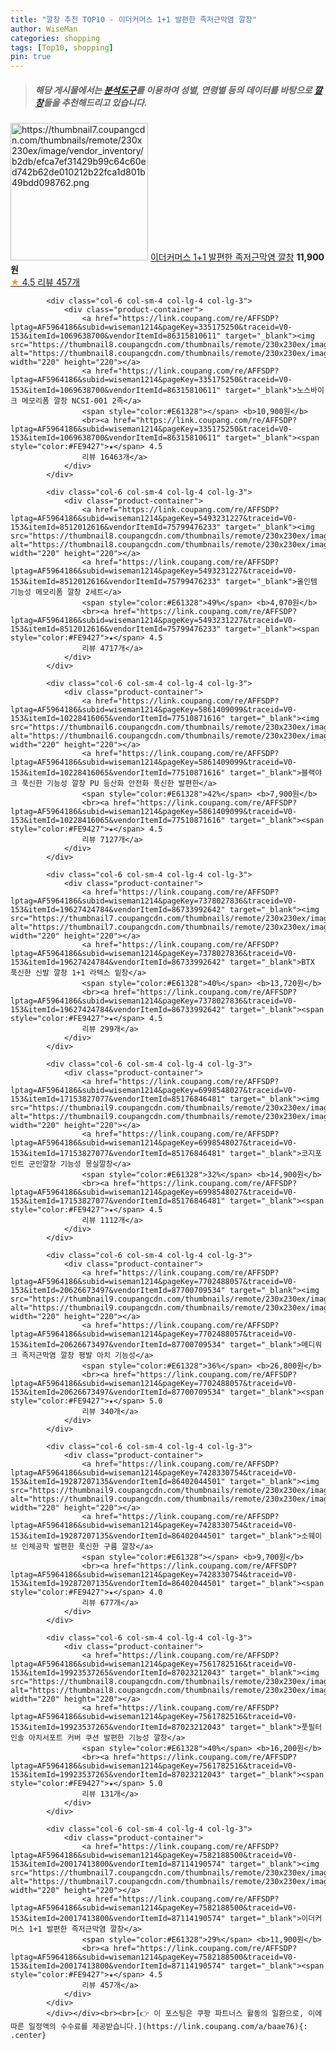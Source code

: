 ```yaml
---
title: "깔창 추천 TOP10 - 이더커머스 1+1 발편한 족저근막염 깔창"
author: WiseMan
categories: shopping
tags: [Top10, shopping]
pin: true
---
```


> ##### 해당 게시물에서는 [**분석도구**](https://itemscout.io/)를 이용하여 **성별**, **연령별** 등의 데이터를 바탕으로 [**깔창**](https://link.coupang.com/a/baae76)들을 추천해드리고 있습니다.
<div class="container"><div class="row">
            <div class="col-6 col-sm-4 col-lg-4 col-lg-3">
                <div class="product-container">
                    <a href="https://link.coupang.com/re/AFFSDP?lptag=AF5964186&subid=wiseman1214&pageKey=7582188500&traceid=V0-153&itemId=20017413801&vendorItemId=87114190560" target="_blank"><img src="https://thumbnail7.coupangcdn.com/thumbnails/remote/230x230ex/image/vendor_inventory/b2db/efca7ef31429b99c64c60ed742b62de010212b22fca1d801b49bdd098762.png" alt="https://thumbnail7.coupangcdn.com/thumbnails/remote/230x230ex/image/vendor_inventory/b2db/efca7ef31429b99c64c60ed742b62de010212b22fca1d801b49bdd098762.png" width="220" height="220"></a>
                    <a href="https://link.coupang.com/re/AFFSDP?lptag=AF5964186&subid=wiseman1214&pageKey=7582188500&traceid=V0-153&itemId=20017413801&vendorItemId=87114190560" target="_blank">이더커머스 1+1 발편한 족저근막염 깔창</a>
                    <span style="color:#E61328"></span> <b>11,900원</b>
                    <br><a href="https://link.coupang.com/re/AFFSDP?lptag=AF5964186&subid=wiseman1214&pageKey=7582188500&traceid=V0-153&itemId=20017413801&vendorItemId=87114190560" target="_blank"><span style="color:#FE9427">★</span> 4.5
                    리뷰 457개</a>
                </div>
            </div>
            
            <div class="col-6 col-sm-4 col-lg-4 col-lg-3">
                <div class="product-container">
                    <a href="https://link.coupang.com/re/AFFSDP?lptag=AF5964186&subid=wiseman1214&pageKey=335175250&traceid=V0-153&itemId=1069638700&vendorItemId=86315810611" target="_blank"><img src="https://thumbnail8.coupangcdn.com/thumbnails/remote/230x230ex/image/vendor_inventory/444f/50516b176f704c1612d0f7595da0fb318fa6d1966776f6de7595a31147d6.jpg" alt="https://thumbnail8.coupangcdn.com/thumbnails/remote/230x230ex/image/vendor_inventory/444f/50516b176f704c1612d0f7595da0fb318fa6d1966776f6de7595a31147d6.jpg" width="220" height="220"></a>
                    <a href="https://link.coupang.com/re/AFFSDP?lptag=AF5964186&subid=wiseman1214&pageKey=335175250&traceid=V0-153&itemId=1069638700&vendorItemId=86315810611" target="_blank">노스바이크 메모리폼 깔창 NCSI-001 2족</a>
                    <span style="color:#E61328"></span> <b>10,900원</b>
                    <br><a href="https://link.coupang.com/re/AFFSDP?lptag=AF5964186&subid=wiseman1214&pageKey=335175250&traceid=V0-153&itemId=1069638700&vendorItemId=86315810611" target="_blank"><span style="color:#FE9427">★</span> 4.5
                    리뷰 16463개</a>
                </div>
            </div>
            
            <div class="col-6 col-sm-4 col-lg-4 col-lg-3">
                <div class="product-container">
                    <a href="https://link.coupang.com/re/AFFSDP?lptag=AF5964186&subid=wiseman1214&pageKey=5493231227&traceid=V0-153&itemId=8512012616&vendorItemId=75799476233" target="_blank"><img src="https://thumbnail8.coupangcdn.com/thumbnails/remote/230x230ex/image/rs_quotation_api/q0dmg5qp/e23e8952ec2340e7a8a8a78aff15e6be.jpg" alt="https://thumbnail8.coupangcdn.com/thumbnails/remote/230x230ex/image/rs_quotation_api/q0dmg5qp/e23e8952ec2340e7a8a8a78aff15e6be.jpg" width="220" height="220"></a>
                    <a href="https://link.coupang.com/re/AFFSDP?lptag=AF5964186&subid=wiseman1214&pageKey=5493231227&traceid=V0-153&itemId=8512012616&vendorItemId=75799476233" target="_blank">올인템 기능성 메모리폼 깔창 2세트</a>
                    <span style="color:#E61328">49%</span> <b>4,070원</b>
                    <br><a href="https://link.coupang.com/re/AFFSDP?lptag=AF5964186&subid=wiseman1214&pageKey=5493231227&traceid=V0-153&itemId=8512012616&vendorItemId=75799476233" target="_blank"><span style="color:#FE9427">★</span> 4.5
                    리뷰 4717개</a>
                </div>
            </div>
            
            <div class="col-6 col-sm-4 col-lg-4 col-lg-3">
                <div class="product-container">
                    <a href="https://link.coupang.com/re/AFFSDP?lptag=AF5964186&subid=wiseman1214&pageKey=5861409099&traceid=V0-153&itemId=10228416065&vendorItemId=77510871616" target="_blank"><img src="https://thumbnail6.coupangcdn.com/thumbnails/remote/230x230ex/image/vendor_inventory/bf72/e87ba1d990b5960f65cb18df71c0b5bf95235aaad1a6134e8eec31e8ae7a.jpg" alt="https://thumbnail6.coupangcdn.com/thumbnails/remote/230x230ex/image/vendor_inventory/bf72/e87ba1d990b5960f65cb18df71c0b5bf95235aaad1a6134e8eec31e8ae7a.jpg" width="220" height="220"></a>
                    <a href="https://link.coupang.com/re/AFFSDP?lptag=AF5964186&subid=wiseman1214&pageKey=5861409099&traceid=V0-153&itemId=10228416065&vendorItemId=77510871616" target="_blank">블랙야크 푹신한 기능성 깔창 PU 등산화 안전화 푹신한 발편한</a>
                    <span style="color:#E61328">42%</span> <b>7,900원</b>
                    <br><a href="https://link.coupang.com/re/AFFSDP?lptag=AF5964186&subid=wiseman1214&pageKey=5861409099&traceid=V0-153&itemId=10228416065&vendorItemId=77510871616" target="_blank"><span style="color:#FE9427">★</span> 4.5
                    리뷰 7127개</a>
                </div>
            </div>
            
            <div class="col-6 col-sm-4 col-lg-4 col-lg-3">
                <div class="product-container">
                    <a href="https://link.coupang.com/re/AFFSDP?lptag=AF5964186&subid=wiseman1214&pageKey=7378027836&traceid=V0-153&itemId=19627424784&vendorItemId=86733992642" target="_blank"><img src="https://thumbnail7.coupangcdn.com/thumbnails/remote/230x230ex/image/vendor_inventory/276e/8f28aa14f3b6ed8af1609f2665aca2f3dbffc06cd037e3a56f84ba26a59d.png" alt="https://thumbnail7.coupangcdn.com/thumbnails/remote/230x230ex/image/vendor_inventory/276e/8f28aa14f3b6ed8af1609f2665aca2f3dbffc06cd037e3a56f84ba26a59d.png" width="220" height="220"></a>
                    <a href="https://link.coupang.com/re/AFFSDP?lptag=AF5964186&subid=wiseman1214&pageKey=7378027836&traceid=V0-153&itemId=19627424784&vendorItemId=86733992642" target="_blank">BTX 푹신한 신발 깔창 1+1 라텍스 밑창</a>
                    <span style="color:#E61328">40%</span> <b>13,720원</b>
                    <br><a href="https://link.coupang.com/re/AFFSDP?lptag=AF5964186&subid=wiseman1214&pageKey=7378027836&traceid=V0-153&itemId=19627424784&vendorItemId=86733992642" target="_blank"><span style="color:#FE9427">★</span> 4.5
                    리뷰 299개</a>
                </div>
            </div>
            
            <div class="col-6 col-sm-4 col-lg-4 col-lg-3">
                <div class="product-container">
                    <a href="https://link.coupang.com/re/AFFSDP?lptag=AF5964186&subid=wiseman1214&pageKey=6998548027&traceid=V0-153&itemId=17153827077&vendorItemId=85176846481" target="_blank"><img src="https://thumbnail9.coupangcdn.com/thumbnails/remote/230x230ex/image/vendor_inventory/2873/046bb40d3c8030dfcda023cf2a1bf2faad302a59e82f7108b5657ade4250.jpg" alt="https://thumbnail9.coupangcdn.com/thumbnails/remote/230x230ex/image/vendor_inventory/2873/046bb40d3c8030dfcda023cf2a1bf2faad302a59e82f7108b5657ade4250.jpg" width="220" height="220"></a>
                    <a href="https://link.coupang.com/re/AFFSDP?lptag=AF5964186&subid=wiseman1214&pageKey=6998548027&traceid=V0-153&itemId=17153827077&vendorItemId=85176846481" target="_blank">코지포인트 군인깔창 기능성 몽실깔창</a>
                    <span style="color:#E61328">32%</span> <b>14,900원</b>
                    <br><a href="https://link.coupang.com/re/AFFSDP?lptag=AF5964186&subid=wiseman1214&pageKey=6998548027&traceid=V0-153&itemId=17153827077&vendorItemId=85176846481" target="_blank"><span style="color:#FE9427">★</span> 4.5
                    리뷰 1112개</a>
                </div>
            </div>
            
            <div class="col-6 col-sm-4 col-lg-4 col-lg-3">
                <div class="product-container">
                    <a href="https://link.coupang.com/re/AFFSDP?lptag=AF5964186&subid=wiseman1214&pageKey=7702488057&traceid=V0-153&itemId=20626673497&vendorItemId=87700709534" target="_blank"><img src="https://thumbnail9.coupangcdn.com/thumbnails/remote/230x230ex/image/vendor_inventory/717b/9fce403bdc67eca42cd0ec297bd324e951c035d62897bf430fbd65c4aa0a.jpg" alt="https://thumbnail9.coupangcdn.com/thumbnails/remote/230x230ex/image/vendor_inventory/717b/9fce403bdc67eca42cd0ec297bd324e951c035d62897bf430fbd65c4aa0a.jpg" width="220" height="220"></a>
                    <a href="https://link.coupang.com/re/AFFSDP?lptag=AF5964186&subid=wiseman1214&pageKey=7702488057&traceid=V0-153&itemId=20626673497&vendorItemId=87700709534" target="_blank">메디워크 족저근막염 깔창 평발 아치 기능성</a>
                    <span style="color:#E61328">36%</span> <b>26,800원</b>
                    <br><a href="https://link.coupang.com/re/AFFSDP?lptag=AF5964186&subid=wiseman1214&pageKey=7702488057&traceid=V0-153&itemId=20626673497&vendorItemId=87700709534" target="_blank"><span style="color:#FE9427">★</span> 5.0
                    리뷰 340개</a>
                </div>
            </div>
            
            <div class="col-6 col-sm-4 col-lg-4 col-lg-3">
                <div class="product-container">
                    <a href="https://link.coupang.com/re/AFFSDP?lptag=AF5964186&subid=wiseman1214&pageKey=7428330754&traceid=V0-153&itemId=19287207135&vendorItemId=86402044501" target="_blank"><img src="https://thumbnail9.coupangcdn.com/thumbnails/remote/230x230ex/image/vendor_inventory/5239/15903659d986cf2b96a155348979db4f6d136e24ce5ab272f5e8a6ef233b.jpg" alt="https://thumbnail9.coupangcdn.com/thumbnails/remote/230x230ex/image/vendor_inventory/5239/15903659d986cf2b96a155348979db4f6d136e24ce5ab272f5e8a6ef233b.jpg" width="220" height="220"></a>
                    <a href="https://link.coupang.com/re/AFFSDP?lptag=AF5964186&subid=wiseman1214&pageKey=7428330754&traceid=V0-153&itemId=19287207135&vendorItemId=86402044501" target="_blank">소웨이브 인체공학 발편한 푹신한 구름 깔창</a>
                    <span style="color:#E61328"></span> <b>9,700원</b>
                    <br><a href="https://link.coupang.com/re/AFFSDP?lptag=AF5964186&subid=wiseman1214&pageKey=7428330754&traceid=V0-153&itemId=19287207135&vendorItemId=86402044501" target="_blank"><span style="color:#FE9427">★</span> 4.0
                    리뷰 677개</a>
                </div>
            </div>
            
            <div class="col-6 col-sm-4 col-lg-4 col-lg-3">
                <div class="product-container">
                    <a href="https://link.coupang.com/re/AFFSDP?lptag=AF5964186&subid=wiseman1214&pageKey=7561782516&traceid=V0-153&itemId=19923537265&vendorItemId=87023212043" target="_blank"><img src="https://thumbnail8.coupangcdn.com/thumbnails/remote/230x230ex/image/vendor_inventory/1a22/5fdf5f9ce337f92b63c435e284d7e873b3d08e943185f52f8e4997d69a86.jpeg" alt="https://thumbnail8.coupangcdn.com/thumbnails/remote/230x230ex/image/vendor_inventory/1a22/5fdf5f9ce337f92b63c435e284d7e873b3d08e943185f52f8e4997d69a86.jpeg" width="220" height="220"></a>
                    <a href="https://link.coupang.com/re/AFFSDP?lptag=AF5964186&subid=wiseman1214&pageKey=7561782516&traceid=V0-153&itemId=19923537265&vendorItemId=87023212043" target="_blank">풋필터 인솔 아치서포트 커버 쿠션 발편한 기능성 깔창</a>
                    <span style="color:#E61328">40%</span> <b>16,200원</b>
                    <br><a href="https://link.coupang.com/re/AFFSDP?lptag=AF5964186&subid=wiseman1214&pageKey=7561782516&traceid=V0-153&itemId=19923537265&vendorItemId=87023212043" target="_blank"><span style="color:#FE9427">★</span> 5.0
                    리뷰 131개</a>
                </div>
            </div>
            
            <div class="col-6 col-sm-4 col-lg-4 col-lg-3">
                <div class="product-container">
                    <a href="https://link.coupang.com/re/AFFSDP?lptag=AF5964186&subid=wiseman1214&pageKey=7582188500&traceid=V0-153&itemId=20017413800&vendorItemId=87114190574" target="_blank"><img src="https://thumbnail7.coupangcdn.com/thumbnails/remote/230x230ex/image/vendor_inventory/b2db/efca7ef31429b99c64c60ed742b62de010212b22fca1d801b49bdd098762.png" alt="https://thumbnail7.coupangcdn.com/thumbnails/remote/230x230ex/image/vendor_inventory/b2db/efca7ef31429b99c64c60ed742b62de010212b22fca1d801b49bdd098762.png" width="220" height="220"></a>
                    <a href="https://link.coupang.com/re/AFFSDP?lptag=AF5964186&subid=wiseman1214&pageKey=7582188500&traceid=V0-153&itemId=20017413800&vendorItemId=87114190574" target="_blank">이더커머스 1+1 발편한 족저근막염 깔창</a>
                    <span style="color:#E61328">29%</span> <b>11,900원</b>
                    <br><a href="https://link.coupang.com/re/AFFSDP?lptag=AF5964186&subid=wiseman1214&pageKey=7582188500&traceid=V0-153&itemId=20017413800&vendorItemId=87114190574" target="_blank"><span style="color:#FE9427">★</span> 4.5
                    리뷰 457개</a>
                </div>
            </div>
            </div></div><br><br>[👉 이 포스팅은 쿠팡 파트너스 활동의 일환으로, 이에 따른 일정액의 수수료를 제공받습니다.](https://link.coupang.com/a/baae76){: .center}